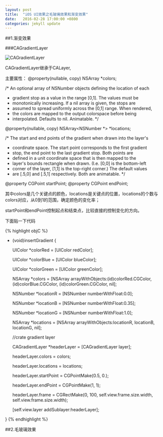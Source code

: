 ```yaml
---
layout: post
title:  "iOS UI效果之毛玻璃效果和渐变效果"
date:   2016-02-28 17:00:00 +0800
categories: jekyll update
---
```



##1.渐变效果

###CAGradientLayer

![CAGradientLayer](http://7xsgjm.com1.z0.glb.clouddn.com/img%2FCAGradientLayer.png)

CAGradientLayer继承于CALayer,

主要属性：
@property(nullable, copy) NSArray *colors;

/* An optional array of NSNumber objects defining the location of each
 * gradient stop as a value in the range [0,1]. The values must be
 * monotonically increasing. If a nil array is given, the stops are
 * assumed to spread uniformly across the [0,1] range. When rendered,
 * the colors are mapped to the output colorspace before being
 * interpolated. Defaults to nil. Animatable. */

@property(nullable, copy) NSArray<NSNumber *> *locations;

/* The start and end points of the gradient when drawn into the layer's
 * coordinate space. The start point corresponds to the first gradient
 * stop, the end point to the last gradient stop. Both points are
 * defined in a unit coordinate space that is then mapped to the
 * layer's bounds rectangle when drawn. (I.e. [0,0] is the bottom-left
 * corner of the layer, [1,1] is the top-right corner.) The default values
 * are [.5,0] and [.5,1] respectively. Both are animatable. */

@property CGPoint startPoint;
@property CGPoint endPoint;


其中colors是几个关键点的颜色，locations是关键点的位置，locations的个数与colors对应，从0到1的范围，确定颜色的变化率；

startPoint和endPoint控制起点和结束点，比较直接的控制变化的方向。

下面贴一下代码

{% highlight objC %}
- (void)insertGradient {
    
    UIColor *colorRed = [UIColor redColor];
    
    UIColor *colorBlue = [UIColor blueColor];
    
    UIColor *colorGreen = [UIColor greenColor];
    
    NSArray *colors = [NSArray arrayWithObjects:(id)colorRed.CGColor, (id)colorBlue.CGColor, (id)colorGreen.CGColor, nil];
    
    NSNumber *locationR = [NSNumber numberWithFloat:0.0];
    
    NSNumber *locationB = [NSNumber numberWithFloat:0.35];
    
    NSNumber *locationG = [NSNumber numberWithFloat:1.0];
    
    NSArray *locations = [NSArray arrayWithObjects:locationR, locationB, locationG, nil];
    
    //crate gradient layer
    
    CAGradientLayer *headerLayer = [CAGradientLayer layer];
    
    headerLayer.colors = colors;
    
    headerLayer.locations = locations;
    
    headerLayer.startPoint = CGPointMake(0.5, 0.);
    
    headerLayer.endPoint = CGPointMake(1, 1);
    
    headerLayer.frame = CGRectMake(0, 100, self.view.frame.size.width, self.view.frame.size.width);
    
    [self.view.layer addSublayer:headerLayer];
    
}
{% endhighlight %}


##2.毛玻璃效果

